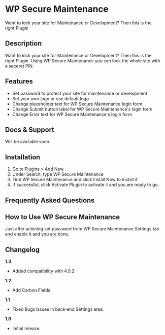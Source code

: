 # WP Secure Maintenance
Want to lock your site for Maintenance or Development? Then this is the right Plugin

## Description
Want to lock your site for Maintenance or Development? Then this is the right Plugin. Using WP Secure Maintenance you can lock the whole site with a seceret PIN.

## Features
- Set password to protect your site for maintenance or development
- Set your own logo or use default logo
- Change placeholder text for WP Secure Maintenance login form
- Change Submit button label for WP Secure Maintenance's login form
- Change Error text for WP Secure Maintenance's login form

## Docs & Support

Will be available soon.

## Installation
1. Go to Plugins > Add New.
2. Under Search, type WP Secure Maintenance
3. Find WP Secure Maintenance and click Install Now to install it
2. If successful, click Activate Plugin to activate it and you  are ready to go.

## Frequently Asked Questions

## How to Use WP Secure Maintenance
Just after activting set password from WP Secure Maintenance Settings tab and enable it and you are done.

## Changelog

**1.3**

- Added compatibility with 4.9.2

**1.2**

- Add Carbon Fields.

**1.1**

- Fixed Bugs issues in back-end Settings area.

**1.0**

- Initial release.
